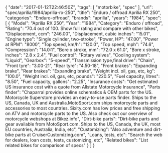 {
    "date": "2017-01-12T22:46:50Z",
    "tags": [
        "motorbike",
        "spec"
    ],
    "url": "spec\/aprilia\/1984\/aprilia-rx-250",
    "title": "Enduro \/ offroad Aprilia RX 250",
    "categories": "Enduro-offroad",
    "brands": "aprilia",
    "years": "1984",
    "spec": [
        {
            "Model": "Aprilia RX 250",
            "Year": "1984",
            "Category": "Enduro \/ offroad",
            "Rating": "70.4 out of 100. Show full rating and compare with other bikes",
            "Displacement, ccm": "246.00",
            "Displacement, cubic inches": "15.01",
            "Engine type": "Single cylinder, two-stroke",
            "Power, HP": "47.00",
            "Power at RPM": "8000",
            "Top speed, km\/h": "120.0",
            "Top speed, mph": "74.6",
            "Compression": "14.0:1",
            "Bore x stroke, mm": "72.0 x 61.0",
            "Bore x stroke, inches": "2.8 x 2.4",
            "Fuel control": "Rotary valves",
            "Cooling system": "Liquid",
            "Gearbox": "5-speed",
            "Transmission type,final drive": "Chain",
            "Front tyre": "3.00-21",
            "Rear tyre": "4.50-18",
            "Front brakes": "Expanding brake",
            "Rear brakes": "Expanding brake",
            "Weight incl. oil, gas, etc, kg": "100.0",
            "Weight incl. oil, gas, etc, pounds": "220.5",
            "Fuel capacity, litres": "8.50",
            "Fuel capacity, gallons": "2.25",
            "Insurance costs": "Get estimated US insurance cost with a quote from Allstate Motorcycle Insurance",
            "Parts finder": "Chaparral provides online schematics & OEM parts for the US.   Motorcycle Superstore provides an easy-to-use parts finder. Ships to the US, Canada, UK and Australia.MotoSport.com ships motorcycle parts and accessories to most countries.    Sixity.com has low prices and free shipping on ATV and motorcycle parts to the US. Also check out our overview of motorcycle webshops at Bikez.info",
            "Dirt-bike parts": "Dirt-bike parts and gear available from MotoSport.com. Ships to the US, Canada, the UK, most EU countries, Australia, India, etc",
            "Customizing": "Also adventure and dirt-bike parts at CruiserCustomizing.com",
            "Loans, tests, etc": "Search the web for dealers, loan costs, tests, customizing, etc",
            "Related bikes": "List related bikes for comparison of specs"
        }
    ]
}